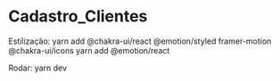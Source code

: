# Cadastro_Clientes
 
Estilização:
yarn add @chakra-ui/react @emotion/styled framer-motion @chakra-ui/icons
yarn add @emotion/react

Rodar:
yarn dev